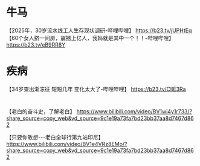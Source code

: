 # 牛马
【2025年，30岁流水线工人生存现状调研-哔哩哔哩】 https://b23.tv/jUPHtEq
【60个女人挤一间房，震撼上亿人，我妈就是其中一个！！-哔哩哔哩】 https://b23.tv/eB9RR8Y

# 疾病
【34岁查出渐冻征 短短几年 变化太大了-哔哩哔哩】 https://b23.tv/ClIE3Ra

# 
【老白的奋斗史，了解老白】 https://www.bilibili.com/video/BV1wi4y1r733/?share_source=copy_web&vd_source=9c1e19a73fa7bd23bb37aa8d7467d862

【只要你敢想---老白全球行第九站印尼】 https://www.bilibili.com/video/BV1e4VRz8EMo/?share_source=copy_web&vd_source=9c1e19a73fa7bd23bb37aa8d7467d862

